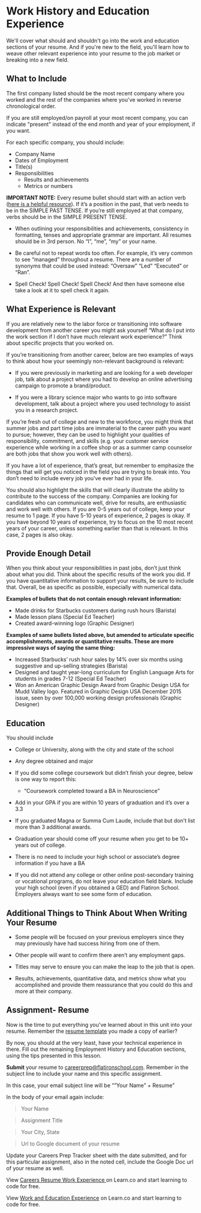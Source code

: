 # Work History and Education Experience

We'll cover what should and shouldn't go into the work and education sections of your resume. And if you're new to the field, you'll learn how to weave other relevant experience into your resume to the job market or breaking into a new field. 

## What to Include

The first company listed should be the most recent company where you worked and the rest of the companies where you've worked in reverse chronological order. 

If you are still employed/on payroll at your most recent company, you can indicate "present" instead of the end month and year of your employment, if you want.

For each specific company, you should include:
* Company Name
* Dates of Employment
* Title(s)
* Responsibilities
  - Results and achievements
  - Metrics or numbers

**IMPORTANT NOTE:** Every resume bullet should start with an action verb ([here is a helpful resource](http://ocs.yale.edu/sites/default/files/Resume_Action_Verbs.pdf)). If it’s a position in the past, that verb needs to be in the SIMPLE PAST TENSE. If you’re still employed at that company, verbs should be in the SIMPLE PRESENT TENSE.  

- When outlining your responsibilities and achievements, consistency in formatting, tenses and appropriate grammar are important.  All resumes should be in 3rd person.  No “I”, “me”, “my” or your name.

- Be careful not to repeat words too often.  For example, it’s very common to see “managed” throughout a resume.  There are a number of synonyms that could be used instead: “Oversaw” “Led” “Executed” or “Ran”.

- Spell Check! Spell Check! Spell Check! And then have someone else take a look at it to spell check it again. 

## What Experience is Relevant 

If you are relatively new to the labor force or transitioning into software development from another career you might ask yourself “What do I put into the work section if I don’t have much relevant work experience?” Think about specific projects that you worked on.

If you’re transitioning from another career, below are two examples of ways to think about how your seemingly non-relevant background is relevant:

- If you were previously in marketing and are looking for a web developer job, talk about a project where you had to develop an online advertising campaign to promote a brand/product. 

- If you were a library science major who wants to go into software development, talk about a project where you used technology to assist you in a research project.    

If you’re fresh out of college and new to the workforce, you might think that summer jobs and part time jobs are immaterial to the career path you want to pursue; however, they can be used to highlight your qualities of responsibility, commitment, and skills (e.g. your customer service experience while working in a coffee shop or as a summer camp counselor are both jobs that show you work well with others).  

If you have a lot of experience, that’s great, but remember to emphasize the things that will get you noticed in the field you are trying to break into.  You don’t need to include every job  you’ve ever had in your life. 

You should also highlight the skills that will clearly illustrate the ability to contribute to the success of the company.  Companies are looking for candidates who can communicate well, drive for results, are enthusiastic and work well with others. 
If you are 0-5 years out of college, keep your resume to 1 page. If you have 5-10 years of experience, 2 pages is okay. If you have beyond 10 years of experience, try to focus on the 10 most recent years of your career, unless something earlier than that is relevant. In this case, 2 pages is also okay.  

## Provide Enough Detail 

When you think about your responsibilities in past jobs, don’t just think about what you did. Think about the specific results of the work you did. If you have quantitative information to support your results, be sure to include that. Overall, be as specific as possible, especially with numerical data. 

**Examples of bullets that do not contain enough relevant information:**

- Made drinks for Starbucks customers during rush hours (Barista)
- Made lesson plans (Special Ed Teacher) 
- Created award-winning logo (Graphic Designer)

**Examples of same bullets listed above, but amended to articulate specific accomplishments, awards or quantitative results. These are more impressive ways of saying the same thing:**

- Increased Starbucks’ rush hour sales by 14% over six months using suggestive and up-selling strategies (Barista)
- Designed and taught year-long curriculum for English Language Arts for students in grades 7-12 (Special Ed Teacher)
- Won an American Graphic Design Award from Graphic Design USA for Mudd Valley logo. Featured in Graphic Design USA December 2015 issue, seen by over 100,000 working design professionals (Graphic Designer)

## Education 

You should include 

* College or University, along with the city and state of the school

* Any degree obtained and major

* If you did some college coursework but didn’t finish your degree, below is one way to report this:
  - “Coursework completed toward a BA in Neuroscience”
  
* Add in your GPA if you are within 10 years of graduation and it’s over a 3.3

* If you graduated Magna or Summa Cum Laude, include that but don’t list more than 3 additional awards. 

* Graduation year should come off your resume when you get to be 10+ years out of college. 

* There is no need to include your high school or associate’s degree information if you have a BA

* If you did not attend any college or other online post-secondary training or vocational programs, do not leave your education field blank. Include your high school (even if you obtained a GED) and Flatiron School. Employers always want to see some form of education.

## Additional Things to Think About When Writing Your Resume 

* Some people will be focused on your previous employers since they may previously have had success hiring from one of them.  
* Other people will want to confirm there aren’t any employment gaps.  

* Titles may serve to ensure you can make the leap to the job that is open. 

* Results, achievements, quantitative data, and metrics show what you accomplished and provide them reassurance that you could do this and more at their company. 


## Assignment- Resume

Now is the time to put everything you've learned about in this unit into your resume. Remember the [resume template](https://docs.google.com/presentation/d/1qrBtyM3HJPZa3S4Xa4lVcCZRKjXGtABDVJFp5f9q998/edit#slide=id.p) you made a copy of earlier? 

By now, you should at the very least, have your technical experience in there. Fill out the remaining Employment History and Education sections, using the tips presented in this lesson. 

**Submit** your resume to careerprep@flatironschool.com. Remember in the subject line to include your name and this specific assignment.

In this case, your email subject line will be “”Your Name” + Resume”

In the body of your email again include:

>Your Name

>Assignment Title

>Your City, State

>Url to Google document of your resume

Update your Careers Prep Tracker sheet with the date submitted, and for this particular assignment, also in the noted cell, include the Google Doc url of your resume as well. 

<p data-visibility='hidden'>View <a href='https://learn.co/lessons/careers-resume-work-experience'>Careers Resume Work Experience </a> on Learn.co and start learning to code for free.</p>

<p class='util--hide'>View <a href='https://learn.co/lessons/careers-resume-work-experience'>Work and Education Experience</a> on Learn.co and start learning to code for free.</p>
